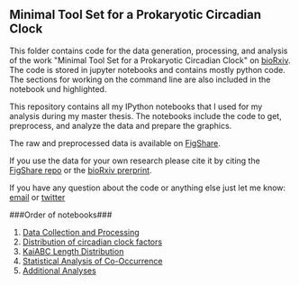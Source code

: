 ## Minimal Tool Set for a Prokaryotic Circadian Clock

This folder contains code for the data generation, processing, and analysis of the work "Minimal Tool Set for a Prokaryotic Circadian Clock" on [bioRxiv](). The code is stored in jupyter notebooks and contains mostly python code. The sections for working on the command line are also included in the notebook und highlighted. 

This repository contains all my IPython notebooks that I used for my analysis during my master thesis. The notebooks include the code to get, preprocess, and analyze the data and prepare the graphics.

The raw and preprocessed data is available on [FigShare]().

If you use the data for your own research please cite it by citing the [FigShare repo]() or the [bioRxiv prerprint]().

If you have any question about the code or anything else just let me know: [email](mailto:nicolas.schmelling@hhu.de) or [twitter](https://twitter.com/bio_mediocre)

###Order of notebooks###

1. [Data Collection and Processing](https://github.com/schmelling/reciprocal_BLAST/blob/master/notebooks/1_KaiABC_BLAST_Data_Collection_and_Perprocessing.ipynb)
2. [Distribution of circadian clock factors](https://github.com/schmelling/reciprocal_BLAST/blob/master/notebooks/2_KaiABC_BLAST_Heatmap.ipynb)
3. [KaiABC Length Distribution](https://github.com/schmelling/reciprocal_BLAST/blob/master/notebooks/3_KaiABC_BLAST_Scatterplot.ipynb)
4. [Statistical Analysis of Co-Occurrence](https://github.com/schmelling/reciprocal_BLAST/blob/master/notebooks/4_KaiABC_BLAST_FisherTest.ipynb)
5. [Additional Analyses](https://github.com/schmelling/reciprocal_BLAST/blob/master/notebooks/5_KaiABC_BLAST_Other.ipynb)

